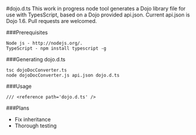 #dojo.d.ts
This work in progress node tool generates a Dojo library file for use with TypesScript, based on a Dojo provided api.json. Current api.json is Dojo 1.6. Pull requests are welcomed. 

###Prerequisites
```
Node js - http://nodejs.org/. 
TypeScript - npm install typescript -g
```

###Generating dojo.d.ts
``` 
tsc dojoDocConverter.ts
node dojoDocConverter.js api.json dojo.d.ts
```

###Usage
```
/// <reference path='dojo.d.ts' />
```

###Plans
*   Fix inheritance
*   Thorough testing